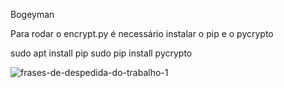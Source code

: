 Bogeyman

Para rodar o encrypt.py é necessário instalar o pip e o pycrypto

sudo apt install pip
sudo pip install pycrypto

![frases-de-despedida-do-trabalho-1](https://user-images.githubusercontent.com/6726442/130009612-d82ad817-470d-4667-8b9c-b31aa8cac5f2.gif)
